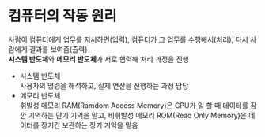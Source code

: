 # 컴퓨터의 작동 원리  
사람이 컴퓨터에게 업무를 지시하면(입력), 컴퓨터가 그 업무를 수행해서(처리), 다시 사람에게 결과를 보여줌(출력)  
**시스템 반도체**와 **메모리 반도체**가 서로 협력해 처리 과정을 진행  
* 시스템 반도체  
사용자의 명령을 해석하고, 실제 연산을 진행하는 과정 담당  
* 메모리 반도체  
휘발성 메모리 RAM(Ramdom Access Memory)은 CPU가 일 할 때 데이터를 잠깐 기억하는 단기 기억을 맡고, 비휘발성 메모리 ROM(Read Only Memory)은 데이터를 장기간 보관하는 장기 기억을 맡음  
